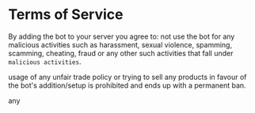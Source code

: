 # Terms of Service

By adding the bot to your server you agree to:
not use the bot for any malicious activities such as harassment, sexual violence, spamming, scamming, cheating, fraud or any other such activities that fall under `malicious activities`. </br>

usage of any unfair trade policy or trying to sell any products in favour of the bot's addition/setup is prohibited and ends up with a permanent ban.

any 
